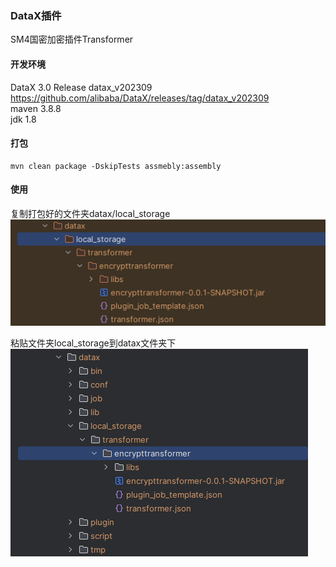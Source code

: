 ### DataX插件

SM4国密加密插件Transformer

#### 开发环境
DataX 3.0 Release datax_v202309 https://github.com/alibaba/DataX/releases/tag/datax_v202309  
maven 3.8.8  
jdk 1.8  

#### 打包
```shell
mvn clean package -DskipTests assmebly:assembly
```

#### 使用
复制打包好的文件夹datax/local_storage  
![plugin-package.png](plugin-package.png)  

粘贴文件夹local_storage到datax文件夹下  
![plugin-install.png](plugin-install.png)  
